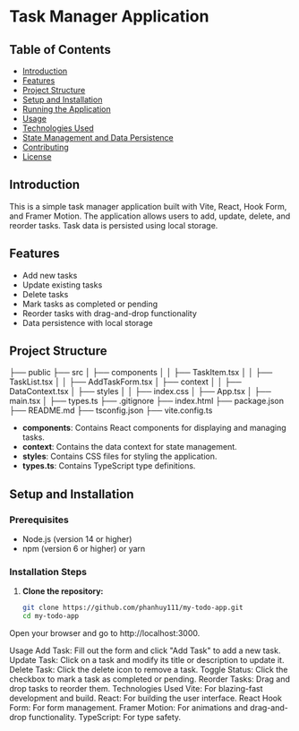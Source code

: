# Task Manager Application

## Table of Contents

- [Introduction](#introduction)
- [Features](#features)
- [Project Structure](#project-structure)
- [Setup and Installation](#setup-and-installation)
- [Running the Application](#running-the-application)
- [Usage](#usage)
- [Technologies Used](#technologies-used)
- [State Management and Data Persistence](#state-management-and-data-persistence)
- [Contributing](#contributing)
- [License](#license)

## Introduction

This is a simple task manager application built with Vite, React, Hook Form, and Framer Motion. The application allows users to add, update, delete, and reorder tasks. Task data is persisted using local storage.

## Features

- Add new tasks
- Update existing tasks
- Delete tasks
- Mark tasks as completed or pending
- Reorder tasks with drag-and-drop functionality
- Data persistence with local storage

## Project Structure

├── public
├── src
│ ├── components
│ │ ├── TaskItem.tsx
│ │ ├── TaskList.tsx
│ │ ├── AddTaskForm.tsx
│ ├── context
│ │ ├── DataContext.tsx
│ ├── styles
│ │ ├── index.css
│ ├── App.tsx
│ ├── main.tsx
│ ├── types.ts
├── .gitignore
├── index.html
├── package.json
├── README.md
├── tsconfig.json
├── vite.config.ts

- **components**: Contains React components for displaying and managing tasks.
- **context**: Contains the data context for state management.
- **styles**: Contains CSS files for styling the application.
- **types.ts**: Contains TypeScript type definitions.

## Setup and Installation

### Prerequisites

- Node.js (version 14 or higher)
- npm (version 6 or higher) or yarn

### Installation Steps

1. **Clone the repository:**
   ```sh
   git clone https://github.com/phanhuy111/my-todo-app.git
   cd my-todo-app
   ```

Open your browser and go to http://localhost:3000.

Usage
Add Task: Fill out the form and click "Add Task" to add a new task.
Update Task: Click on a task and modify its title or description to update it.
Delete Task: Click the delete icon to remove a task.
Toggle Status: Click the checkbox to mark a task as completed or pending.
Reorder Tasks: Drag and drop tasks to reorder them.
Technologies Used
Vite: For blazing-fast development and build.
React: For building the user interface.
React Hook Form: For form management.
Framer Motion: For animations and drag-and-drop functionality.
TypeScript: For type safety.
